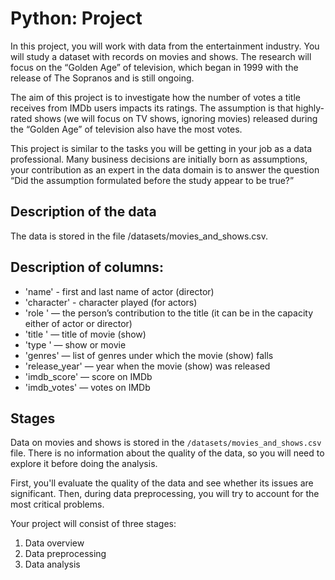 # Python: Project
In this project, you will work with data from the entertainment industry. You will study a dataset with records on movies and shows. The research will focus on the “Golden Age” of television, which began in 1999 with the release of The Sopranos and is still ongoing.

The aim of this project is to investigate how the number of votes a title receives from IMDb users impacts its ratings. The assumption is that highly-rated shows (we will focus on TV shows, ignoring movies) released during the “Golden Age” of television also have the most votes.

This project is similar to the tasks you will be getting in your job as a data professional. Many business decisions are initially born as assumptions, your contribution as an expert in the data domain is to answer the question “Did the assumption formulated before the study appear to be true?”

## Description of the data
The data is stored in the file /datasets/movies_and_shows.csv. 

## Description of columns:

- 'name' - first and last name of actor (director)
- 'character' - character played (for actors)
- 'role ' — the person’s contribution to the title (it can be in the capacity either of actor or director)
- 'title ' — title of movie (show)
- 'type ' — show or movie
- 'genres' — list of genres under which the movie (show) falls
- 'release_year' — year when the movie (show) was released
- 'imdb_score' — score on IMDb
- 'imdb_votes' — votes on IMDb

## Stages 
Data on movies and shows is stored in the `/datasets/movies_and_shows.csv` file. There is no information about the quality of the data, so you will need to explore it before doing the analysis.

First, you'll evaluate the quality of the data and see whether its issues are significant. Then, during data preprocessing, you will try to account for the most critical problems.
 
Your project will consist of three stages:
 1. Data overview
 2. Data preprocessing
 3. Data analysis
